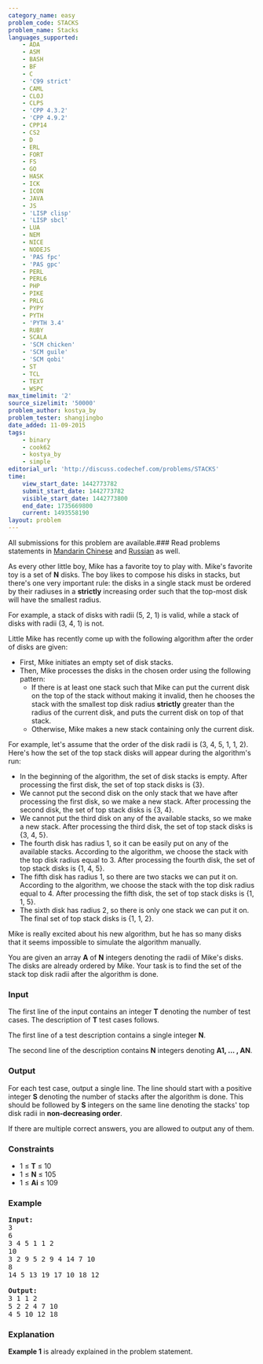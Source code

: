 ```yaml
---
category_name: easy
problem_code: STACKS
problem_name: Stacks
languages_supported:
    - ADA
    - ASM
    - BASH
    - BF
    - C
    - 'C99 strict'
    - CAML
    - CLOJ
    - CLPS
    - 'CPP 4.3.2'
    - 'CPP 4.9.2'
    - CPP14
    - CS2
    - D
    - ERL
    - FORT
    - FS
    - GO
    - HASK
    - ICK
    - ICON
    - JAVA
    - JS
    - 'LISP clisp'
    - 'LISP sbcl'
    - LUA
    - NEM
    - NICE
    - NODEJS
    - 'PAS fpc'
    - 'PAS gpc'
    - PERL
    - PERL6
    - PHP
    - PIKE
    - PRLG
    - PYPY
    - PYTH
    - 'PYTH 3.4'
    - RUBY
    - SCALA
    - 'SCM chicken'
    - 'SCM guile'
    - 'SCM qobi'
    - ST
    - TCL
    - TEXT
    - WSPC
max_timelimit: '2'
source_sizelimit: '50000'
problem_author: kostya_by
problem_tester: shangjingbo
date_added: 11-09-2015
tags:
    - binary
    - cook62
    - kostya_by
    - simple
editorial_url: 'http://discuss.codechef.com/problems/STACKS'
time:
    view_start_date: 1442773782
    submit_start_date: 1442773782
    visible_start_date: 1442773800
    end_date: 1735669800
    current: 1493558190
layout: problem
---
```

All submissions for this problem are available.###  Read problems statements in [Mandarin Chinese](http://www.codechef.com/download/translated/COOK62/mandarin/STACKS.pdf) and [Russian](http://www.codechef.com/download/translated/COOK62/russian/STACKS.pdf) as well.

As every other little boy, Mike has a favorite toy to play with. Mike's favorite toy is a set of **N** disks. The boy likes to compose his disks in stacks, but there's one very important rule: the disks in a single stack must be ordered by their radiuses in a **strictly** increasing order such that the top-most disk will have the smallest radius.

For example, a stack of disks with radii (5, 2, 1) is valid, while a stack of disks with radii (3, 4, 1) is not.

Little Mike has recently come up with the following algorithm after the order of disks are given:

- First, Mike initiates an empty set of disk stacks.
- Then, Mike processes the disks in the chosen order using the following pattern: 
  - If there is at least one stack such that Mike can put the current disk on the top of the stack without making it invalid, then he chooses the stack with the smallest top disk radius **strictly** greater than the radius of the current disk, and puts the current disk on top of that stack.
  - Otherwise, Mike makes a new stack containing only the current disk.

For example, let's assume that the order of the disk radii is (3, 4, 5, 1, 1, 2). Here's how the set of the top stack disks will appear during the algorithm's run:

- In the beginning of the algorithm, the set of disk stacks is empty. After processing the first disk, the set of top stack disks is {3}.
- We cannot put the second disk on the only stack that we have after processing the first disk, so we make a new stack. After processing the second disk, the set of top stack disks is {3, 4}.
- We cannot put the third disk on any of the available stacks, so we make a new stack. After processing the third disk, the set of top stack disks is {3, 4, 5}.
- The fourth disk has radius 1, so it can be easily put on any of the available stacks. According to the algorithm, we choose the stack with the top disk radius equal to 3. After processing the fourth disk, the set of top stack disks is {1, 4, 5}.
- The fifth disk has radius 1, so there are two stacks we can put it on. According to the algorithm, we choose the stack with the top disk radius equal to 4. After processing the fifth disk, the set of top stack disks is {1, 1, 5}.
- The sixth disk has radius 2, so there is only one stack we can put it on. The final set of top stack disks is {1, 1, 2}.

Mike is really excited about his new algorithm, but he has so many disks that it seems impossible to simulate the algorithm manually.

You are given an array **A** of **N** integers denoting the radii of Mike's disks. The disks are already ordered by Mike. Your task is to find the set of the stack top disk radii after the algorithm is done.

### Input

The first line of the input contains an integer **T** denoting the number of test cases. The description of **T** test cases follows.

The first line of a test description contains a single integer **N**.

The second line of the description contains **N** integers denoting **A1, ... , AN**.

### Output

For each test case, output a single line. The line should start with a positive integer **S** denoting the number of stacks after the algorithm is done. This should be followed by **S** integers on the same line denoting the stacks' top disk radii in **non-decreasing order**.

If there are multiple correct answers, you are allowed to output any of them.

### Constraints

- 1 ≤ **T** ≤ 10
- 1 ≤ **N** ≤ 105
- 1 ≤ **Ai** ≤ 109

### Example

<pre><b>Input:</b>
3
6
3 4 5 1 1 2
10
3 2 9 5 2 9 4 14 7 10
8
14 5 13 19 17 10 18 12

<b>Output:</b>
3 1 1 2
5 2 2 4 7 10 
4 5 10 12 18 
</pre>
### Explanation

**Example 1** is already explained in the problem statement.

